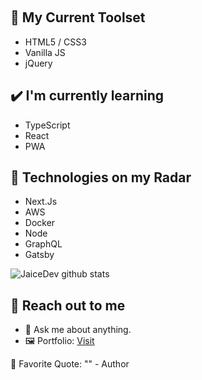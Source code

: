 <img src=""></img>
<br>
<br>

## 🧰 My Current Toolset
- HTML5 / CSS3
- Vanilla JS
- jQuery



## ✔️ I'm currently learning
- TypeScript
- React
- PWA

## 📡 Technologies on my Radar
- Next.Js
- AWS
- Docker
- Node
- GraphQL
- Gatsby

![JaiceDev github stats](https://github-readme-stats.vercel.app/api?username=aneudya4&hide=["issues"]&show_icons=true)

## 👋 Reach out to me 
- 💬 Ask me about anything.
- 🖼️ Portfolio: [Visit](https://aneudya4.github.io/personal-page/)


💎 Favorite Quote: "" - Author
